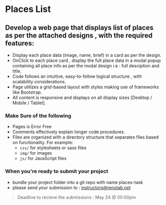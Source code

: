 # Places List

## Develop a web page that displays list of places as per the attached designs , with the required features:

- Display each place data (image, name, brief) in a card as per the design.
- OnClick to each place card , display the full place data in a modal popup containing all place info as per the modal design i.e : full desciption and title.
- Code follows an intuitive, easy-to-follow logical structure , with scalability considerations.
- Page utilizes a grid-based layout with styles making use of frameworks like Bootstrap.
- All content is responsive and displays on all display sizes [Desktop / Mobile / Tablet].

### Make Sure of the following

- Pages is Error Free
- Comments effectively explain longer code procedures.
- Files are organized with a directory structure that separates files based on functionality. For example:
  - <code>css/</code> for stylesheets or sass files
  - <code>img/</code> for images
  - <code>js/</code> for JavaScript files

### When you're ready to submit your project

- bundle your project folder into a git repo with  name places-task
- please send your submission to : [instructors@renolab.net](mailto:instructors@renolab.net)

> Deadline to recieve the submissions : May 24 @ 05:00pm
